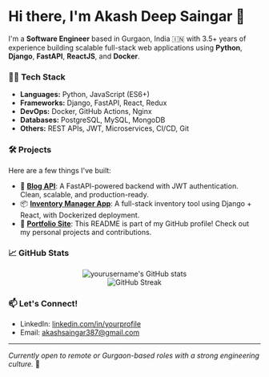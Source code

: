 # Hi there, I'm Akash Deep Saingar 👋

I'm a **Software Engineer** based in Gurgaon, India 🇮🇳 with 3.5+ years of experience building scalable full-stack web applications using **Python**, **Django**, **FastAPI**, **ReactJS**, and **Docker**.

### 👨‍💻 Tech Stack
- **Languages:** Python, JavaScript (ES6+)
- **Frameworks:** Django, FastAPI, React, Redux
- **DevOps:** Docker, GitHub Actions, Nginx
- **Databases:** PostgreSQL, MySQL, MongoDB
- **Others:** REST APIs, JWT, Microservices, CI/CD, Git

### 🛠️ Projects
Here are a few things I've built:

- 🔐 [**Blog API**](https://github.com/yourusername/blog-api): A FastAPI-powered backend with JWT authentication. Clean, scalable, and production-ready.
- 📦 [**Inventory Manager App**](https://github.com/yourusername/inventory-manager): A full-stack inventory tool using Django + React, with Dockerized deployment.
- 📝 [**Portfolio Site**](https://github.com/yourusername/portfolio): This README is part of my GitHub profile! Check out my personal projects and contributions.

### 📈 GitHub Stats
<p align="center">
  <img src="https://github-readme-stats.vercel.app/api?username=yourusername&show_icons=true&theme=radical" alt="yourusername's GitHub stats" />
  <br/>
  <img src="https://github-readme-streak-stats.herokuapp.com/?user=yourusername&theme=radical" alt="GitHub Streak" />
</p>

### 📫 Let's Connect!
- LinkedIn: [linkedin.com/in/yourprofile](https://linkedin.com/in/yourprofile)
- Email: akashsaingar387@gmail.com

---

*Currently open to remote or Gurgaon-based roles with a strong engineering culture.* 🚀
